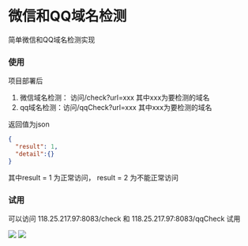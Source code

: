 # 微信和QQ域名检测

简单微信和QQ域名检测实现

### 使用

项目部署后 
1. 微信域名检测： 访问/check?url=xxx 其中xxx为要检测的域名
2. qq域名检测：访问/qqCheck?url=xxx 其中xxx为要检测的域名

返回值为json

```json
{
  "result": 1,
  "detail":{}
}
```
其中result = 1 为正常访问， result = 2 为不能正常访问

### 试用

可以访问 118.25.217.97:8083/check 和 118.25.217.97:8083/qqCheck 试用

![](../doc/wx-success.png)
![](../doc/wx-failed.png)
